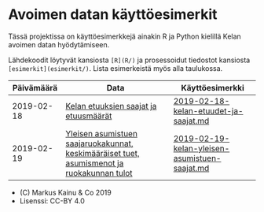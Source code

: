 Avoimen datan käyttöesimerkit
=========================================

Tässä projektissa on käyttöesimerkkejä ainakin R ja Python kielillä Kelan avoimen datan hyödytämiseen.

Lähdekoodit löytyvät kansiosta `[R](R/)` ja prosessoidut tiedostot kansiosta `[esimerkit](esimerkit/)`. Lista esimerkeistä myös alla taulukossa.


| Päivämäärä | Data                     | Käyttöesimerkki        |
| ---------- | -------------------      | ---------------------- |
| 2019-02-18   | [Kelan etuuksien saajat ja etuusmäärät](https://beta.avoindata.fi/data/fi/dataset/kelan-etuudet-ja-saajat) | [2019-02-18-kelan-etuudet-ja-saajat.md](esimerkit/2019-02-18-kelan-etuudet-ja-saajat.md) |
| 2019-02-19   | [Yleisen asumistuen saajaruokakunnat, keskimääräiset tuet, asumismenot ja ruokakunnan tulot](https://beta.avoindata.fi/data/fi/dataset/kelan-yleisen-asumistuen-saajat) | [2019-02-19-kelan-yleisen-asumistuen-saajat.md](2019-02-19-kelan-yleisen-asumistuen-saajat.md) |

- (C) Markus Kainu & Co 2019
- Lisenssi: CC-BY 4.0
